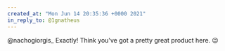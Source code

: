 ```yaml
---
created_at: "Mon Jun 14 20:35:36 +0000 2021"
in_reply_to: @1gnatheus
---
```


@nachogiorgis_ Exactly! Think you've got a pretty great product here. 😉